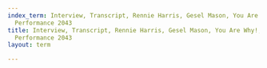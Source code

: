 ```yaml
---
index_term: Interview, Transcript, Rennie Harris, Gesel Mason, You Are Why!, No Boundaries
  Performance 2043
title: Interview, Transcript, Rennie Harris, Gesel Mason, You Are Why!, No Boundaries
  Performance 2043
layout: term

---
```

